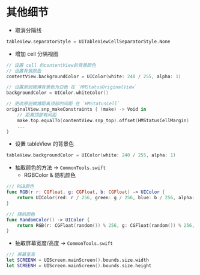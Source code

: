 # 其他细节

* 取消分隔线

```swift
tableView.separatorStyle = UITableViewCellSeparatorStyle.None
```

* 增加 cell 分隔视图

```swift
// 设置 cell 的contentView的背景颜色
// 设置背景颜色
contentView.backgroundColor = UIColor(white: 240 / 255, alpha: 1)

// 设置原创微博背景色为白色 在 `HMStatusOriginalView`
backgroundColor = UIColor.whiteColor()

// 更改原创微博距离顶部的间距 在 `HMStatusCell`
originalView.snp_makeConstraints { (make) -> Void in
    // 距离顶部有间距
    make.top.equalTo(contentView.snp_top).offset(HMStatusCellMargin)
    ...
}
```

* 设置 tableView 的背景色

```swift
tableView.backgroundColor = UIColor(white: 240 / 255, alpha: 1)
```

* 抽取颜色的方法 -> `CommonTools.swift`
    * RGBColor & 随机颜色

```swift
/// RGB颜色
func RGB(r r: CGFloat, g: CGFloat, b: CGFloat) -> UIColor {
    return UIColor(red: r / 256, green: g / 256, blue: b / 256, alpha: 1)
}

/// 随机颜色
func RandomColor() -> UIColor {
    return RGB(r: CGFloat(random()) % 256, g: CGFloat(random()) % 256, b: CGFloat(random()) % 256)
}
```

* 抽取屏幕宽度/高度 -> `CommonTools.swift`

```swift
/// 屏幕宽高
let SCREENW = UIScreen.mainScreen().bounds.size.width
let SCREENH = UIScreen.mainScreen().bounds.size.height
```

